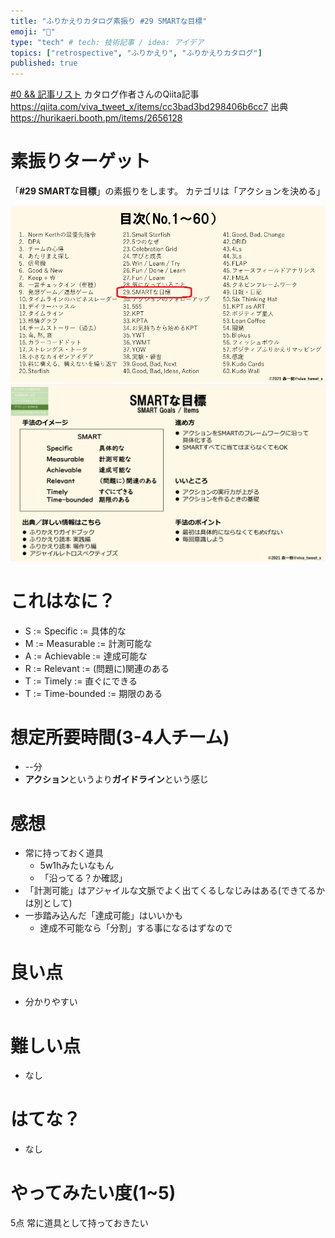 ```yaml
---
title: "ふりかえりカタログ素振り #29 SMARTな目標"
emoji: "🌊"
type: "tech" # tech: 技術記事 / idea: アイデア
topics: ["retrospective", "ふりかえり", "ふりかえりカタログ"]
published: true
---
```


[#0 && 記事リスト](/datsuns/articles/retrospective-su-bu-ri-0.md)
カタログ作者さんのQiita記事
https://qiita.com/viva_tweet_x/items/cc3bad3bd298406b6cc7
出典
https://hurikaeri.booth.pm/items/2656128

# 素振りターゲット

「**\#29 SMARTな目標**」の素振りをします。
カテゴリは「アクションを決める」

![target](/images/retrospective-su-bu-ri/29-target.png)
![pattern](/images/retrospective-su-bu-ri/29-pattern.png)


# これはなに？

* S := Specific := 具体的な
* M := Measurable := 計測可能な
* A := Achievable := 達成可能な
* R := Relevant := (問題に)関連のある
* T := Timely := 直ぐにできる
* T := Time-bounded := 期限のある

# 想定所要時間(3-4人チーム)

* --分
* **アクション**というより**ガイドライン**という感じ

# 感想

* 常に持っておく道具
   * 5w1hみたいなもん
   * 「沿ってる？か確認」
* 「計測可能」はアジャイルな文脈でよく出てくるしなじみはある(できてるかは別として)
* 一歩踏み込んだ「達成可能」はいいかも
   * 達成不可能なら「分割」する事になるはずなので

# 良い点

* 分かりやすい

# 難しい点

* なし

# はてな？

* なし

# やってみたい度(1~5)

5点
常に道具として持っておきたい
